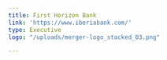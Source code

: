 ```yaml
---
title: First Horizon Bank
link: 'https://www.iberiabank.com/'
type: Executive
logo: "/uploads/merger-logo_stacked_03.png"

---
```

